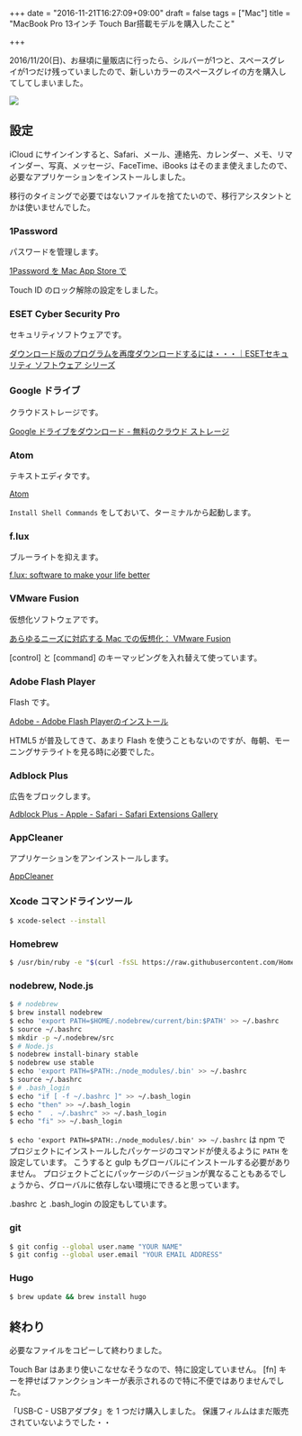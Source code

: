 +++
date = "2016-11-21T16:27:09+09:00"
draft = false
tags = ["Mac"]
title = "MacBook Pro 13インチ Touch Bar搭載モデルを購入したこと"

+++

2016/11/20(日)、お昼頃に量販店に行ったら、シルバーが1つと、スペースグレイが1つだけ残っていましたので、新しいカラーのスペースグレイの方を購入してしてしまいました。

![](/img/58-01.png)

<!--more-->

## 設定

iCloud にサインインすると、Safari、メール、連絡先、カレンダー、メモ、リマインダー、写真、メッセージ、FaceTime、iBooks はそのまま使えましたので、必要なアプリケーションをインストールしました。

移行のタイミングで必要ではないファイルを捨てたいので、移行アシスタントとかは使いませんでした。

### 1Password

パスワードを管理します。

[1Password を Mac App Store で](https://itunes.apple.com/jp/app/1password/id443987910?mt=12)

Touch ID のロック解除の設定をしました。

### ESET Cyber Security Pro

セキュリティソフトウェアです。

[ダウンロード版のプログラムを再度ダウンロードするには・・・｜ESETセキュリティ ソフトウェア シリーズ](https://eset-info.canon-its.jp/support/wc0102/)

### Google ドライブ

クラウドストレージです。

[Google ドライブをダウンロード - 無料のクラウド ストレージ](https://www.google.com/intl/ja_jp/drive/download/)

### Atom

テキストエディタです。

[Atom](https://atom.io/)

`Install Shell Commands` をしておいて、ターミナルから起動します。

### f.lux

ブルーライトを抑えます。

[f.lux: software to make your life better](https://justgetflux.com/)

### VMware Fusion

仮想化ソフトウェアです。

[あらゆるニーズに対応する Mac での仮想化： VMware Fusion](https://www.vmware.com/jp/products/fusion.html)

[control] と [command] のキーマッピングを入れ替えて使っています。

### Adobe Flash Player

Flash です。

[Adobe - Adobe Flash Playerのインストール](https://get.adobe.com/jp/flashplayer/)

HTML5 が普及してきて、あまり Flash を使うこともないのですが、毎朝、モーニングサテライトを見る時に必要でした。

### Adblock Plus

広告をブロックします。

[Adblock Plus - Apple - Safari - Safari Extensions Gallery](https://safari-extensions.apple.com/details/?id=org.adblockplus.adblockplussafari-GRYYZR985A)

### AppCleaner

アプリケーションをアンインストールします。

[AppCleaner](http://freemacsoft.net/appcleaner/)

### Xcode コマンドラインツール

``` bash
$ xcode-select --install
```

### Homebrew

``` bash
$ /usr/bin/ruby -e "$(curl -fsSL https://raw.githubusercontent.com/Homebrew/install/master/install)"
```

### nodebrew, Node.js

``` bash
$ # nodebrew
$ brew install nodebrew
$ echo 'export PATH=$HOME/.nodebrew/current/bin:$PATH' >> ~/.bashrc
$ source ~/.bashrc
$ mkdir -p ~/.nodebrew/src
$ # Node.js
$ nodebrew install-binary stable
$ nodebrew use stable
$ echo 'export PATH=$PATH:./node_modules/.bin' >> ~/.bashrc
$ source ~/.bashrc
$ # .bash_login
$ echo "if [ -f ~/.bashrc ]" >> ~/.bash_login
$ echo "then" >> ~/.bash_login
$ echo "  . ~/.bashrc" >> ~/.bash_login
$ echo "fi" >> ~/.bash_login
```

`$ echo 'export PATH=$PATH:./node_modules/.bin' >> ~/.bashrc` は npm でプロジェクトにインストールしたパッケージのコマンドが使えるように `PATH` を設定しています。
こうすると gulp もグローバルにインストールする必要がありません。
プロジェクトごとにパッケージのバージョンが異なることもあるでしょうから、グローバルに依存しない環境にできると思っています。

.bashrc と .bash_login の設定もしています。

### git

``` bash
$ git config --global user.name "YOUR NAME"
$ git config --global user.email "YOUR EMAIL ADDRESS"
```

### Hugo

``` bash
$ brew update && brew install hugo
```

## 終わり

必要なファイルをコピーして終わりました。

Touch Bar はあまり使いこなせなそうなので、特に設定していません。
[fn] キーを押せばファンクションキーが表示されるので特に不便ではありませんでした。

「USB-C - USBアダプタ」を 1 つだけ購入しました。 保護フィルムはまだ販売されていないようでした・・
